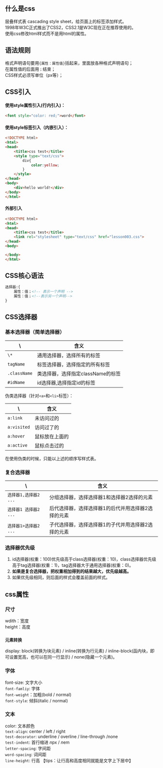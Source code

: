 ## 什么是css
层叠样式表 cascading style sheet，给页面上的标签添加样式。  
1998年W3C正式推出了CSS2，CSS2.1是W3C现在正在推荐使用的。  
使用css修改html样式而不是用html的属性。  

## 语法规则
格式声明语句要用`{属性：属性值}`括起来，里面放各种格式声明语句；  
在属性值的后面用`；`结束；  
CSS样式必须写单位（px等）；  

## CSS引入
#### 使用style属性引入(行内引入)：  
```html
<font style="color: red;">word</font>
```
#### 使用style标签引入（内嵌引入）：

```html
<!DOCTYPE html>
<html>
<head>
	<title>css test</title>
	<style type="text/css">
		div{
			color:yellow;
		}
	</style>
</head>
<body>
	<div>hello world!</div>
</body>
</html>
```

#### 外部引入
```html
<!DOCTYPE html>
<html>
<head>
	<title>css test</title>
	<link rel="stylesheet" type="text/css" href="lesson003.css">
</head>
<body>

</body>
</html>
```

## CSS核心语法
```html
选择器:{
	属性：值；<!-- 表示一个声明 -->
	属性：值；<!--表示另一个声明-->
}
```

## CSS选择器
### 基本选择器（简单选择器）

| \             | 含义                            |
| ---           | ---                             |
| `\*`           | 通用选择器，选择所有的标签        |
| `tagName`   | 标签选择器，选择指定的所有标签     |
| `.className`  | 类选择器，选择指定className的标签 |
| `#idName`     | id选择器,选择指定id的标签         |

伪类选择器（针对`<a>`和`<li>`标签）：  

| \         |    含义      |
| ---       | ---          |
| `a:link`    | 未访问过的    |
| `a:visited` | 访问过了的    |
| `a:hover`   | 鼠标放在上面的|
| `a:active`  | 鼠标点击过的  |


在使用伪类的时候，只能以上述的顺序写样式表。

### 复合选择器

|  \                   |   含义                                         |
|---                   | ---                                           |
| `选择器1,选择器2 ...` | 分组选择器，选择选择器1和选择器2选择的元素        |
| `选择器1 选择器2 ...` | 后代选择器，选择选择器1的后代并用选择器2选择的元素 |
| `选择器1>选择器2 ...` | 子代选择器，选择选择器1的子代并用选择器2选择的元素 |

### 选择器优先级

1. id选择器(权重：100)优先级高于class选择器(权重：10)，class选择器优先级高于tag选择器(权重：1)，tag选择器大于通用选择器(权重：0)。  
2. **如果是复合选择器，把权重相加得到的结果越大，优先级越高。**
3. 如果优先级相同，则后面的样式会覆盖前面的样式。

## css属性

### 尺寸
wdith：宽度  
height：高度  

### `元素转换`
display: block(转换为块元素) / inline(转换为行元素) / inline-block(函内块，即可设置宽高，也可以在同一行显示) / none(隐藏一个元素)。

### 字体
font-size: 文字大小  
`font-famliy`: 字体  
`font-weight`：加粗(bold / normal)  
`font-style`: 倾斜(italic / normal)  

### 文本
color: 文本颜色  
`text-align`: center / left / right  
`test-decorator`: underline / overline / line-through /none  
`test-indent`: 首行缩进 *n*px / *n*em  
`letter-spacing`: 字间距  
`word-spacing`: 词间距  
`line-height`: 行高 【tips：让行高和高度相同就能是文字上下居中】  













